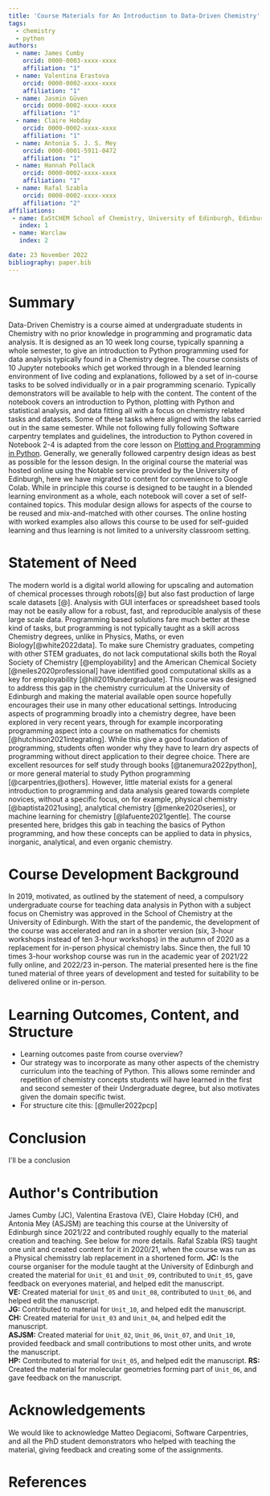 ```yaml
---
title: 'Course Materials for An Introduction to Data-Driven Chemistry'
tags:
  - chemistry
  - python
authors:
  - name: James Cumby
    orcid: 0000-0003-xxxx-xxxx
    affiliation: "1"
  - name: Valentina Erastova
    orcid: 0000-0002-xxxx-xxxx
    affiliation: "1"
  - name: Jasmin Güven
    orcid: 0000-0002-xxxx-xxxx
    affiliation: "1"
  - name: Claire Hobday
    orcid: 0000-0002-xxxx-xxxx
    affiliation: "1"
  - name: Antonia S. J. S. Mey
    orcid: 0000-0001-5911-0472
    affiliation: "1"
  - name: Hannah Pollack
    orcid: 0000-0002-xxxx-xxxx
    affiliation: "1"
  - name: Rafal Szabla
    orcid: 0000-0002-xxxx-xxxx
    affiliation: "2"
affiliations:
 - name: EaStCHEM School of Chemistry, University of Edinburgh, Edinburgh, United Kingdom 
   index: 1
 - name: Warclaw
   index: 2

date: 23 November 2022
bibliography: paper.bib
---
```


# Summary
Data-Driven Chemistry is a course aimed at undergraduate students in Chemistry with no prior knowledge in programming and programatic data analysis. It is designed as an 10 week long course, typically spanning a whole semester, to give an introduction to Python programming used for data analysis typically found in a Chemistry degree. The course consists of 10 Jupyter notebooks which get worked through in a blended learning environment of live coding and explanations, followed by a set of in-course tasks to be solved individually or in a pair programming scenario. Typically demonstrators will be available to help with the content. The content of the notebook covers an introduction to Python, plotting with Python and statistical analysis, and data fitting all with a focus on chemistry related tasks and datasets. Some of these tasks where aligned with the labs carried out in the same semester. While not following fully following Software carpentry templates and guidelines, the introduction to Python covered in Notebook 2-4 is adapted from the core lesson on [Plotting and Programming in Python](http://swcarpentry.github.io/python-novice-gapminder/). Generally, we generally followed carpentry design ideas as best as possible for the lesson design. In the original course the material was hosted online using the Notable service provided by the University of Edinburgh, here we have migrated to content for convenience to Google Colab. While in principle this course is designed to be taught in a blended learning environment as a whole, each notebook will cover a set of self-contained topics. This modular design allows for aspects of the course to be reused and mix-and-matched with other courses. The online hosting with worked examples also allows this course to be used for self-guided learning and thus learning is not limited to a university classroom setting. 

# Statement of Need
The modern world is a digital world allowing for upscaling and automation of chemical processes through robots[@] but also fast production of large scale datasets [@]. Analysis with GUI interfaces or spreadsheet based tools may not be easily allow for a robust, fast, and reproducible analysis of these large scale data. Programming based solutions fare much better at these kind of tasks, but programming is not typically taught as a skill across Chemistry degrees, unlike in Physics, Maths, or even Biology[@white2022data]. To make sure Chemistry graduates, competing with other STEM graduates, do not lack computational skills both the Royal Society of Chemistry [@employability] and the American Chemical Society [@neiles2020professional] have identified good computational skills as a key for employability [@hill2019undergraduate]. This course was designed to address this gap in the chemistry curriculum at the University of Edinburgh and making the material available open source hopefully encourages their use in many other educational settings. Introducing aspects of programming broadly into a chemistry degree, have been explored in very recent years, through for example incorporating programming aspect into a course on mathematics for chemists [@hutchison2021integrating]. While this give a good foundation of programming, students often wonder why they have to learn dry aspects of programming without direct application to their degree choice. There are excellent resources for self study through books [@tanemura2022python], or more general material to study Python programming [@carpentries,@others]. However, little material exists for a general introduction to programming and data analysis geared towards complete novices, without a specific focus, on for example, physical chemistry [@baptista2021using], analytical chemistry [@menke2020series], or machine learning for chemistry [@lafuente2021gentle]. The course presented here, bridges this gab in teaching the basics of Python programming, and how these concepts can be applied to data in physics, inorganic, analytical, and even organic chemistry.   

# Course Development Background
In 2019, motivated, as outlined by the statement of need, a compulsory undergraduate course for teaching data analysis in Python with a subject focus on Chemistry was approved in the School of Chemistry at the University of Edinburgh. With the start of the pandemic, the development of the course was accelerated and ran in a shorter version (six, 3-hour workshops instead of ten 3-hour workshops) in the autumn of 2020 as a replacement for in-person physical chemistry labs. Since then, the full 10 times 3-hour workshop course was run in the academic year of 2021/22 fully online, and 2022/23 in-person. The material presented here is the fine tuned material of three years of development and tested for suitability to be delivered online or in-person. 


# Learning Outcomes, Content, and Structure
- Learning outcomes paste from course overview?
-  Our strategy was to incorporate as many other aspects of the chemistry curriculum into the teaching of Python. This allows some reminder and repetition of chemistry concepts students will have learned in the first and second semester of their Undergraduate degree, but also motivates given the domain specific twist.
- For structure cite this: [@muller2022pcp]



# Conclusion

I'll be a conclusion

# Author's Contribution
James Cumby (JC), Valentina Erastova (VE), Claire Hobday (CH), and Antonia Mey (ASJSM) are teaching this course at the University of Edinburgh since 2021/22 and contributed roughly equally to the material creation and teaching. See below for more details. Rafal Szabla (RS) taught one unit and created content for it in 2020/21, when the course was run as a Physical chemisstry lab replacement in a shortened form. 
**JC:** Is the course organiser for the module taught at the University of Edinburgh and created the material for `Unit_01` and `Unit_09`, contributed to `Unit_05`, gave feedback on everyones material, and helped edit the manuscript.   
**VE:** Created material for `Unit_05` and `Unit_08`, contributed to `Unit_06`, and helped edit the manuscript.   
**JG:** Contributed to material for `Unit_10`, and helped edit the manuscript.    
**CH:** Created material for `Unit_03` and `Unit_04`, and helped edit the manuscript.   
**ASJSM:** Created material for `Unit_02`, `Unit_06`, `Unit_07`, and `Unit_10`, provided feedback and small contributions to most other units, and wrote the manuscript.    
**HP:** Contributed to material for `Unit_05`, and helped edit the manuscript. 
**RS:** Created the material for molecular geometries forming part of `Unit_06`, and gave feedback on the manuscript. 


# Acknowledgements 

We would like to acknowledge Matteo Degiacomi, Software Carpentries, and all the PhD student demonstrators who helped with teaching the material, giving feedback and creating some of the assignments. 

# References
